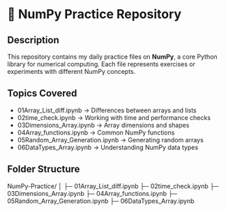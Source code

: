 # 📌 NumPy Practice Repository

## Description
This repository contains my daily practice files on **NumPy**, a core Python library for numerical computing. Each file represents exercises or experiments with different NumPy concepts.

## Topics Covered
- 01Array_List_diff.ipynb → Differences between arrays and lists  
- 02time_check.ipynb → Working with time and performance checks  
- 03Dimensions_Array.ipynb → Array dimensions and shapes  
- 04Array_functions.ipynb → Common NumPy functions  
- 05Random_Array_Generation.ipynb → Generating random arrays  
- 06DataTypes_Array.ipynb → Understanding NumPy data types

## Folder Structure
NumPy-Practice/
│
├─ 01Array_List_diff.ipynb
├─ 02time_check.ipynb
├─ 03Dimensions_Array.ipynb
├─ 04Array_functions.ipynb
├─ 05Random_Array_Generation.ipynb
├─ 06DataTypes_Array.ipynb
